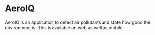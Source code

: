# AeroIQ
AeroIQ is an application to detect air pollutants and state how good the environment is, This is available on web as well as mobile
